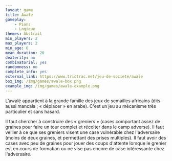 ```yaml
---
layout: game
title: Awale
gameplay:
    - Pions
    - Logique
themes: Abstrait
min_players: 2
max_players: 2
min_age: 6
mean_duration: 20
dexterity: no
combinatorial: yes
randomness: no
complete_info: yes
external_link: https://www.trictrac.net/jeu-de-societe/awale
box_img: /img/games/awale-box.png
example_img: /img/games/awale-example.png
---
```


L’awalé appartient à la grande famille des jeux de semailles africains (dits aussi mancala ; « déplacer » en arabe). C'est un jeu au mécanisme très particulier et sans hasard.

Il faut chercher à construire des « greniers » (cases comportant assez de graines pour faire un tour complet et récolter dans le camp adverse).
Il faut veiller à ce que ses greniers visent une case vulnérable chez l'adversaire (moins de deux graines, et permettant des prises multiples).
Il faut avoir des cases avec peu de graines pour jouer des coups d'attente lorsque le grenier est en cours de formation ou ne vise pas encore de case intéressante chez l'adversaire.